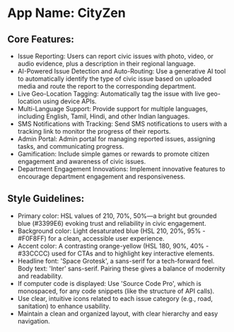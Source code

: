 # **App Name**: CityZen

## Core Features:

- Issue Reporting: Users can report civic issues with photo, video, or audio evidence, plus a description in their regional language.
- AI-Powered Issue Detection and Auto-Routing: Use a generative AI tool to automatically identify the type of civic issue based on uploaded media and route the report to the corresponding department.
- Live Geo-Location Tagging: Automatically tag the issue with live geo-location using device APIs.
- Multi-Language Support: Provide support for multiple languages, including English, Tamil, Hindi, and other Indian languages.
- SMS Notifications with Tracking: Send SMS notifications to users with a tracking link to monitor the progress of their reports.
- Admin Portal: Admin portal for managing reported issues, assigning tasks, and communicating progress.
- Gamification: Include simple games or rewards to promote citizen engagement and awareness of civic issues.
- Department Engagement Innovations: Implement innovative features to encourage department engagement and responsiveness.

## Style Guidelines:

- Primary color: HSL values of 210, 70%, 50%—a bright but grounded blue (#3399E6) evoking trust and reliability in civic engagement.
- Background color: Light desaturated blue (HSL 210, 20%, 95% - #F0F8FF) for a clean, accessible user experience.
- Accent color: A contrasting orange-yellow (HSL 180, 90%, 40% - #33CCCC) used for CTAs and to highlight key interactive elements.
- Headline font: 'Space Grotesk', a sans-serif for a tech-forward feel. Body text: 'Inter' sans-serif. Pairing these gives a balance of modernity and readability.
- If computer code is displayed: Use 'Source Code Pro', which is monospaced, for any code snippets (like the structure of API calls).
- Use clear, intuitive icons related to each issue category (e.g., road, sanitation) to enhance usability.
- Maintain a clean and organized layout, with clear hierarchy and easy navigation.